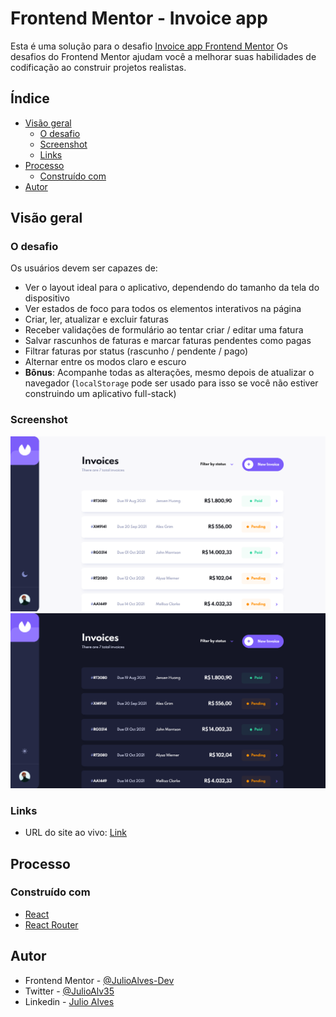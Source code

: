 # Frontend Mentor - Invoice app

Esta é uma solução para o desafio [Invoice app Frontend Mentor](https://www.frontendmentor.io/challenges/invoice-app-i7KaLTQjl) Os desafios do Frontend Mentor ajudam você a melhorar suas habilidades de codificação ao construir projetos realistas.

## Índice

- [Visão geral](#visão-geral)
  - [O desafio](#o-desafio)
  - [Screenshot](#screenshot)
  - [Links](#links)
- [Processo](#processo)
  - [Construído com](#construído-com)
- [Autor](#autor)

## Visão geral

### O desafio

Os usuários devem ser capazes de:

- Ver o layout ideal para o aplicativo, dependendo do tamanho da tela do dispositivo
- Ver estados de foco para todos os elementos interativos na página
- Criar, ler, atualizar e excluir faturas
- Receber validações de formulário ao tentar criar / editar uma fatura
- Salvar rascunhos de faturas e marcar faturas pendentes como pagas
- Filtrar faturas por status (rascunho / pendente / pago)
- Alternar entre os modos claro e escuro
- **Bônus**: Acompanhe todas as alterações, mesmo depois de atualizar o navegador (`localStorage` pode ser usado para isso se você não estiver construindo um aplicativo full-stack)

### Screenshot

![](./screenshots/light.png)
![](./screenshots/dark.png)

### Links

- URL do site ao vivo: [Link](https://invoice-app-ih0bu081o-julioalves-dev.vercel.app/)

## Processo

### Construído com

- [React](https://reactjs.org/)
- [React Router](https://reactrouter.com/)

## Autor

- Frontend Mentor - [@JulioAlves-Dev](https://www.frontendmentor.io/profile/JulioAlves-Dev)
- Twitter - [@JulioAlv35](https://twitter.com/JulioAlv35)
- Linkedin - [Julio Alves](https://www.linkedin.com/in/julio-alves-0119b01a6/)
